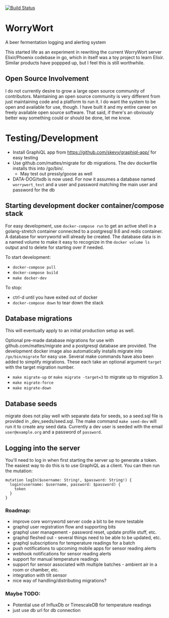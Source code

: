 [![Build Status](https://travis-ci.org/jmichalicek/worrywort-server-go.svg?branch=master)](https://travis-ci.org/jmichalicek/worrywort-server-go)

# WorryWort

A beer fermentation logging and alerting system

This started life as an experiment in rewriting the current WorryWort server Elixir/Phoenix codebase in go, which in itself was a toy project to learn Elixir. Similar products have poppped up, but I feel this is still worthwhile.

## Open Source Involvement

I do not currently desire to grow a large open source community of contributors. Maintaining an open source community is very different from just maintaining code and a platform to run it. I do want the system to be open and available for use, though. I have built it and my entire career on freely available open source software. That said, if there's an obviously better way something could or should be done, let me know.

# Testing/Development

* Install GraphiQL app from https://github.com/skevy/graphiql-app/ for easy testing
* Use github.com/mattes/migrate for db migrations.  The dev dockerfile installs this into /go/bin/.
  * May test out pressly/goose as well
* DATA-DOG/txdb is now used.  For now it assumes a database named `worrywort_test` and a user and password
  matching the main user and password for the db

## Starting development docker container/compose stack

For easy development, use `docker-compose run` to get an active shell in a golang-stretch container connected to a postgresql 9.6 and redis container.  A database for worrywortd will already be created.  The database data is in a named volume to make it easy to recognize in the `docker volume ls` output and to delete for starting over if needed.

To start development:

* `docker-compose pull`
* `docker-compose build`
* `make docker-dev`

To stop:
* ctrl-d until you have exited out of docker
* `docker-compose down` to tear down the stack

## Database migrations

This will eventually apply to an initial production setup as well.

Optional pre-made database migrations for use with github.com/mattes/migrate and a postgresql database are provided.  The development docker image also automatically installs migrate into `/go/bin/migrate` for easy use.  Several make commands have also been added to simplify migrations.  These each take an optional argument `target` with the target migration number.

* `make migrate-up` or `make migrate -target=3` to migrate up to migration 3.
* `make migrate-force`
* `make migrate-down`


## Database seeds

migrate does not play well with separate data for seeds, so a seed.sql file is provided in  _dev_seeds/seed.sql.  The make command `make seed-dev` will run it to create any seed data. Currently a dev user is seeded with the email `user@example.org` and a password of `password`.

## Logging into the server

You'll need to log in when first starting the server up to generate a token.  The easiest way to do this is to use GraphiQL as a client.  You can then run the mutation:

```
mutation logIn($username: String!, $password: String!) {
  login(username: $username, password: $password) {
    token
  }
}
```

### Roadmap:

* improve core worrywortd server code a bit to be more testable
* graphql user registration flow and supporting bits
* graphql user management - password reset, update profile stuff, etc.
* graphql fleshed out - several things need to be able to be updated, etc.
* graphql subscriptions for temperature readings for a batch
* push notifications to upcoming mobile apps for sensor reading alerts
* webhook notifications for sensor reading alerts
* support for manual temperature readings
* support for sensor associated with multiple batches - ambient air in a room or chamber, etc.
* integration with tilt sensor
* nice way of handling/distributing migrations?


### Maybe TODO:
* Potential use of InfluxDb or TimescaleDB for temperature readings
* just use db url for db connection
